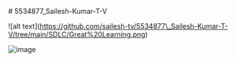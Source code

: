 \# 5534877\_Sailesh-Kumar-T-V



!\[alt text](https://github.com/sailesh-tv/5534877\_Sailesh-Kumar-T-V/tree/main/SDLC/Great%20Learning.png)



<img src="https://github.com/sailesh-tv/5534877\_Sailesh-Kumar-T-V/blob/main/SDLC/Great%20Learning.png" alt="image">

